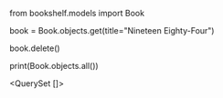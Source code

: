 from bookshelf.models import Book
<!-- TO RETRIEVE THE BOOK -->
book = Book.objects.get(title="Nineteen Eighty-Four")

<!-- TO DELETE THE BOOK -->
book.delete()

<!-- TO CONFIRM IF BOOK WAS DELETED -->
print(Book.objects.all())

<!-- OUTPUT -->
<QuerySet []>
